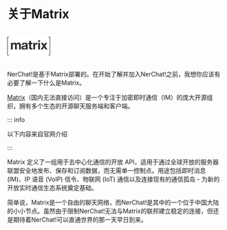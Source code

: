# 关于Matrix

<img src="../../assets/matrix-logo.svg" style="width: 100px; margin-top:16px; margin-bottom: 16px"/>

NerChat!是基于Matrix部署的。在开始了解并加入NerChat!之前，我想你应该有必要了解一下什么是Matrix。

[Matrix](https://matrix.org/)（国内无法直接访问）是一个专注于加密即时通信（IM）的庞大开源组织，拥有多个生态的开源聊天服务端和客户端。

::: info

以下内容来自官网介绍

:::

Matrix 定义了一组用于去中心化通信的开放 API，适用于通过全球开放的服务器联盟安全地发布、保存和订阅数据，而无需单一控制点。用途包括即时消息 (IM)、IP 语音 (VoIP) 信令、物联网 (IoT) 通信以及连接现有的通信孤岛 - 为新的开放实时通信生态系统奠定基础。

简单说，Matrix是一个自由的聊天网络，而NerChat!是其中的一个位于中国大陆的小小节点。虽然由于限制NerChat!无法与Matrix的联邦建立稳定的连接，但还是期待着NerChat!可以直通世界的那一天早日到来。